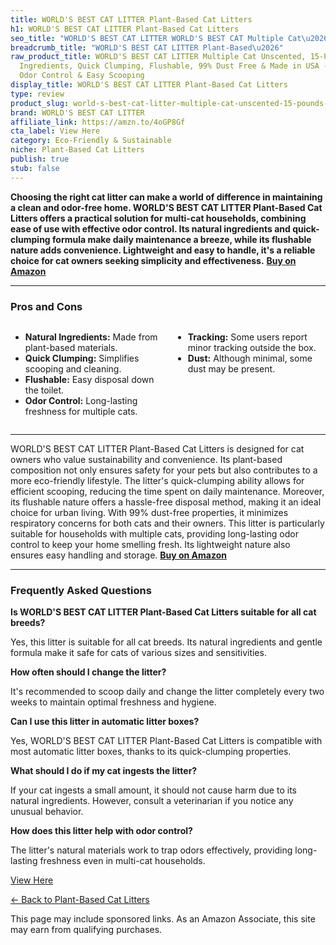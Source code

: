```yaml
---
title: WORLD'S BEST CAT LITTER Plant-Based Cat Litters
h1: WORLD'S BEST CAT LITTER Plant-Based Cat Litters
seo_title: "WORLD'S BEST CAT LITTER WORLD'S BEST CAT Multiple Cat\u2026"
breadcrumb_title: "WORLD'S BEST CAT LITTER Plant-Based\u2026"
raw_product_title: WORLD'S BEST CAT LITTER Multiple Cat Unscented, 15-Pounds - Natural
  Ingredients, Quick Clumping, Flushable, 99% Dust Free & Made in USA - Long-Lasting
  Odor Control & Easy Scooping
display_title: WORLD'S BEST CAT LITTER Plant-Based Cat Litters
type: review
product_slug: world-s-best-cat-litter-multiple-cat-unscented-15-pounds-natural-ingred-7f13cd4d
brand: WORLD'S BEST CAT LITTER
affiliate_link: https://amzn.to/4oGP8Gf
cta_label: View Here
category: Eco-Friendly & Sustainable
niche: Plant-Based Cat Litters
publish: true
stub: false
---
```


<div id="intro" class="full-width">
  <p><strong>Choosing the right cat litter can make a world of difference in maintaining a clean and odor-free home. WORLD'S BEST CAT LITTER Plant-Based Cat Litters offers a practical solution for multi-cat households, combining ease of use with effective odor control. Its natural ingredients and quick-clumping formula make daily maintenance a breeze, while its flushable nature adds convenience. Lightweight and easy to handle, it's a reliable choice for cat owners seeking simplicity and effectiveness.</strong> <a href="https://amzn.to/4oGP8Gf" rel="nofollow sponsored noopener" target="_blank"><strong>Buy on Amazon</strong></a></p>
</div>

<hr />
<h3 id="pros-cons">Pros and Cons</h3>
<div class="pc-grid" style="display:grid;grid-template-columns:1fr 1fr;gap:16px;">
  <ul>
    <li><strong>Natural Ingredients:</strong> Made from plant-based materials.</li>
    <li><strong>Quick Clumping:</strong> Simplifies scooping and cleaning.</li>
    <li><strong>Flushable:</strong> Easy disposal down the toilet.</li>
    <li><strong>Odor Control:</strong> Long-lasting freshness for multiple cats.</li>
  </ul>
  <ul>
    <li><strong>Tracking:</strong> Some users report minor tracking outside the box.</li>
    <li><strong>Dust:</strong> Although minimal, some dust may be present.</li>
  </ul>
</div>
<hr />

<div class="full-width">
  <p>WORLD'S BEST CAT LITTER Plant-Based Cat Litters is designed for cat owners who value sustainability and convenience. Its plant-based composition not only ensures safety for your pets but also contributes to a more eco-friendly lifestyle. The litter's quick-clumping ability allows for efficient scooping, reducing the time spent on daily maintenance. Moreover, its flushable nature offers a hassle-free disposal method, making it an ideal choice for urban living. With 99% dust-free properties, it minimizes respiratory concerns for both cats and their owners. This litter is particularly suitable for households with multiple cats, providing long-lasting odor control to keep your home smelling fresh. Its lightweight nature also ensures easy handling and storage. <a href="https://amzn.to/4oGP8Gf" rel="nofollow sponsored noopener" target="_blank"><strong>Buy on Amazon</strong></a></p>
</div>

<hr />
<h3 id="faqs">Frequently Asked Questions</h3>

<p><strong>Is WORLD'S BEST CAT LITTER Plant-Based Cat Litters suitable for all cat breeds?</strong></p>
<p>Yes, this litter is suitable for all cat breeds. Its natural ingredients and gentle formula make it safe for cats of various sizes and sensitivities.</p>

<p><strong>How often should I change the litter?</strong></p>
<p>It's recommended to scoop daily and change the litter completely every two weeks to maintain optimal freshness and hygiene.</p>

<p><strong>Can I use this litter in automatic litter boxes?</strong></p>
<p>Yes, WORLD'S BEST CAT LITTER Plant-Based Cat Litters is compatible with most automatic litter boxes, thanks to its quick-clumping properties.</p>

<p><strong>What should I do if my cat ingests the litter?</strong></p>
<p>If your cat ingests a small amount, it should not cause harm due to its natural ingredients. However, consult a veterinarian if you notice any unusual behavior.</p>

<p><strong>How does this litter help with odor control?</strong></p>
<p>The litter's natural materials work to trap odors effectively, providing long-lasting freshness even in multi-cat households.</p>
<p><a class="btn" href="https://amzn.to/4oGP8Gf" target="_blank" rel="nofollow sponsored noopener">View Here</a></p>
<p><a href="/roundups/eco-friendly-sustainable/plant-based-cat-litters/">← Back to Plant-Based Cat Litters</a></p>
<aside class="disclosure">This page may include sponsored links. As an Amazon Associate, this site may earn from qualifying purchases.</aside>

